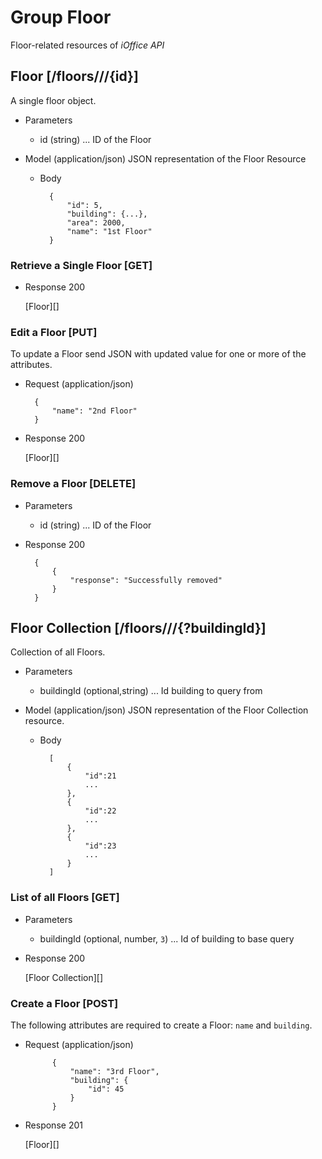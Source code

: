 # Group Floor
Floor-related resources of *iOffice API*

## Floor [/floors///{id}]
A single floor object.


+ Parameters
    + id (string) ... ID of the Floor

+ Model (application/json)
    JSON representation of the Floor Resource

    + Body

            {
                "id": 5,
                "building": {...},
                "area": 2000,
                "name": "1st Floor"
            }

### Retrieve a Single Floor [GET]
+ Response 200

    [Floor][]

### Edit a Floor [PUT]
To update a Floor send JSON with updated value for one or more of the attributes.
    
+ Request (application/json)

        {
            "name": "2nd Floor"
        }

+ Response 200
    
    [Floor][]

### Remove a Floor [DELETE]
+ Parameters
    + id (string) ... ID of the Floor
+ Response 200

        {
            {
                "response": "Successfully removed"
            }
        }

## Floor Collection [/floors///{?buildingId}]
Collection of all Floors.

+ Parameters
    + buildingId (optional,string) ... Id building to query from

+ Model (application/json)
    JSON representation of the Floor Collection resource.

    + Body

            [
                {
                    "id":21
                    ...
                },
                {
                    "id":22
                    ...
                },
                {
                    "id":23
                    ...
                }
            ]

### List of all Floors [GET]

+ Parameters
    + buildingId (optional, number, `3`) ... Id of building to base query

+ Response 200
    
    [Floor Collection][]


### Create a Floor [POST]
The following attributes are required to create a Floor: `name` and `building`.

+ Request (application/json)

            {
                "name": "3rd Floor",
                "building": {
                    "id": 45
                }
            }

+ Response 201

    [Floor][]
